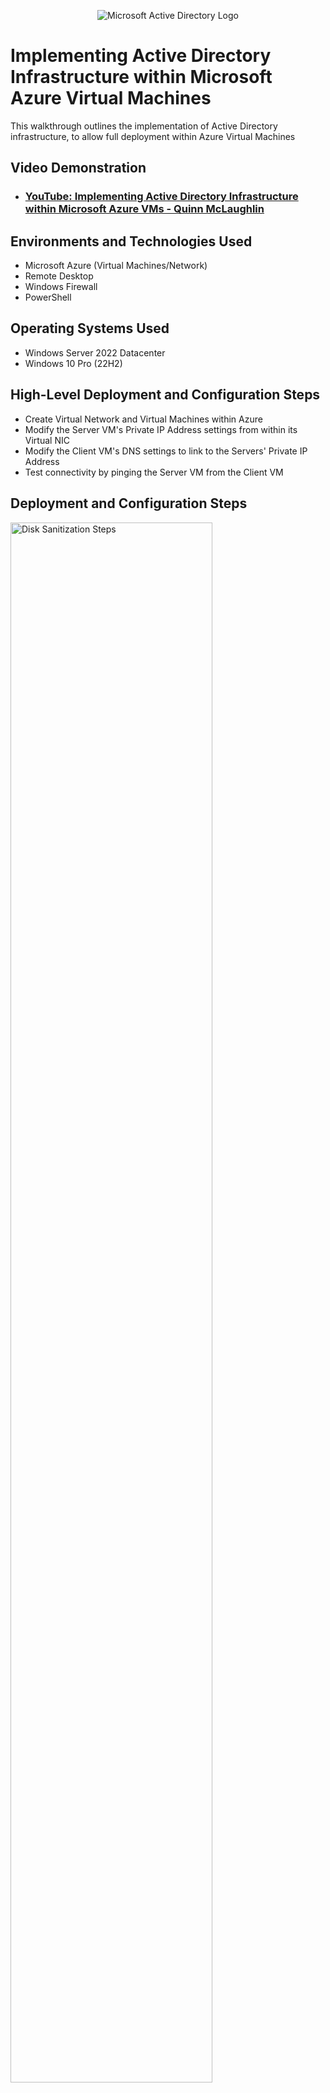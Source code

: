 <p align="center">
<img src="https://i.imgur.com/pU5A58S.png" alt="Microsoft Active Directory Logo"/>
</p>

<h1>Implementing Active Directory Infrastructure within Microsoft Azure Virtual Machines </h1>
This walkthrough outlines the implementation of Active Directory infrastructure, to allow full deployment within Azure Virtual Machines <br />


<h2>Video Demonstration</h2>

- ### [YouTube: Implementing Active Directory Infrastructure within Microsoft Azure VMs - Quinn McLaughlin](https://youtu.be/vqapby2E5ps)

<h2>Environments and Technologies Used</h2>

- Microsoft Azure (Virtual Machines/Network)
- Remote Desktop
- Windows Firewall
- PowerShell

<h2>Operating Systems Used </h2>

- Windows Server 2022 Datacenter
- Windows 10 Pro (22H2)

<h2>High-Level Deployment and Configuration Steps</h2>

- Create Virtual Network and Virtual Machines within Azure
- Modify the Server VM's Private IP Address settings from within its Virtual NIC
- Modify the Client VM's DNS settings to link to the Servers' Private IP Address 
- Test connectivity by pinging the Server VM from the Client VM

<h2>Deployment and Configuration Steps</h2>

<p>
<img src="https://i.imgur.com/DJmEXEB.png" height="80%" width="80%" alt="Disk Sanitization Steps"/>
</p>
<p>
To begin, we log into Microsoft Azure and create a new Resource Group to house everything we’ll build. Once this is created, we’ll create a Virtual Network server for our consequent Virtual Machines to run within. In this scenario, I decided to have the region of our Virtual Network set to ‘East US 2’, and as the VMs are built, they will also be put into the same region. Once the Virtual Network deploys we can build both of our Virtual Machines, with the key difference between them being the operating system we choose for each. One will be launched with Windows Datacenter (DC-1), and the other will run Windows 10 (Client-1). Before subsequent deployment, we also make sure each VM is set to the Virtual Network we created previously, which can be found within the Networking tab. After this, both VMs can be deployed.
</p>
<br />

<p>
<img src="https://i.imgur.com/DJmEXEB.png" height="80%" width="80%" alt="Disk Sanitization Steps"/>
</p>
<p>
After successful deployment of the Datacenter VM (we don’t have to wait for both to deploy for this step), we navigate to its ‘Networking’ tab within Azure. Here we can click on ‘Network Settings’ in the dropdown menu which allows us to see DC-1’s Virtual NIC. Clicking on this will bring us to a window where we can set the VM’s Private IP Address settings to static, which is necessary for utilizing it as a Domain Controller. In this case, the Private IP Address was locked to ‘10.0.0.4’. We can then go into the VM’s ‘Overview’ tab to copy the Public IP Address and Remote Desktop into the VM, using the credentials we chose while deploying the VM to log in. Once logged in, we’ll open Windows Firewall (wf.msc) and disable it within the Domain, Private, and Public Profile tabs.
</p>
<br />

<p>
<img src="https://i.imgur.com/DJmEXEB.png" height="80%" width="80%" alt="Disk Sanitization Steps"/>
</p>
<p>
Next, we navigate back into Azure and follow the same steps as we did earlier to access our ‘Client’ VM’s Virtual NIC. Once inside, we’ll click ‘DNS Servers’ from the ‘Settings’ drop-down tab, and change the DNS Server to ‘Custom’. This will allow us to input our Domain Controller’s Private IP Address (why it was necessary to make the IP Address static). This lets our VMs communicate with each other, with the Client VM using the DC VM as its DNS Server from now on. After saving, we also choose to restart the Client VM to ensure the changes update. We then copy the Client VM’s Public IP Address, and Remote Desktop in, just as we did with the Domain Controller VM. 
</p>
<br />

<p>
<img src="https://i.imgur.com/DJmEXEB.png" height="80%" width="80%" alt="Disk Sanitization Steps"/>
</p>
<p>
Lastly, to showcase the connection of the two VMs, we open Windows Powershell within the Client VM. Typing ‘ping’ alongside the DC’s Private IP Address (10.0.0.4) will show us that the VMs are able to send and receive data from one another. To dig a bit deeper, we’ll also type ‘ipconfig /all’, which upon scrolling down will show the DC’s Private IP Address listed as ‘DNS Servers’, showing us the infrastructure is now in place to deploy Active Directory (showcased in a separate project).
</p>
<br />
